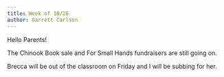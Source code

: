 ```yaml
---
title: Week of 10/26
author: Garrett Carlson
---
```


Hello Parents!

The Chinook Book sale and For Small Hands fundraisers are still going on.

Brecca will be out of the classroom on Friday and I will be subbing for her.
